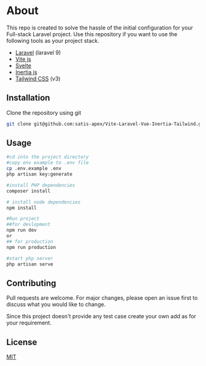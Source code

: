 # About

This repo is created to solve the hassle of the initial configuration for your Full-stack Laravel project. Use this repository if you want to use the following tools as your project stack.

-   [Laravel](https://laravel.com) (laravel 9)
-   [Vite js](https://vitejs.dev)
-   [Svelte](https://svelte.dev)
-   [Inertia js](https://inertiajs.com)
-   [Tailwind CSS](https://tailwindcss.com) (v3)

## Installation

Clone the repository using git

```bash
git clone git@github.com:satis-apex/Vite-Laravel-Vue-Inertia-Tailwind.git

```

## Usage

```bash
#cd into the project directory
#copy env example to .env file
cp .env.example .env
php artisan key:generate

#install PHP dependencies
composer install

# install node dependencies
npm install

#Run project
##for devlopment
npm run dev
or
## for production
npm run production

#start php server
php artisan serve
```

## Contributing

Pull requests are welcome. For major changes, please open an issue first to discuss what you would like to change.

Since this project doesn't provide any test case create your own add as for your requirement.

## License

[MIT](https://choosealicense.com/licenses/mit/)
